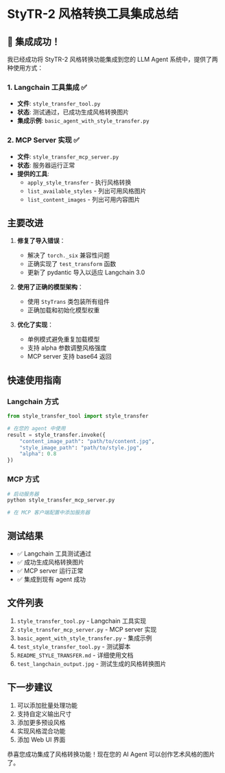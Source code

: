 # StyTR-2 风格转换工具集成总结

## 🎉 集成成功！

我已经成功将 StyTR-2 风格转换功能集成到您的 LLM Agent 系统中，提供了两种使用方式：

### 1. Langchain 工具集成 ✅
- **文件**: `style_transfer_tool.py`
- **状态**: 测试通过，已成功生成风格转换图片
- **集成示例**: `basic_agent_with_style_transfer.py`

### 2. MCP Server 实现 ✅
- **文件**: `style_transfer_mcp_server.py`
- **状态**: 服务器运行正常
- **提供的工具**:
  - `apply_style_transfer` - 执行风格转换
  - `list_available_styles` - 列出可用风格图片
  - `list_content_images` - 列出可用内容图片

## 主要改进

1. **修复了导入错误**：
   - 解决了 `torch._six` 兼容性问题
   - 正确实现了 `test_transform` 函数
   - 更新了 pydantic 导入以适应 Langchain 3.0

2. **使用了正确的模型架构**：
   - 使用 `StyTrans` 类包装所有组件
   - 正确加载和初始化模型权重

3. **优化了实现**：
   - 单例模式避免重复加载模型
   - 支持 alpha 参数调整风格强度
   - MCP server 支持 base64 返回

## 快速使用指南

### Langchain 方式
```python
from style_transfer_tool import style_transfer

# 在您的 agent 中使用
result = style_transfer.invoke({
    "content_image_path": "path/to/content.jpg",
    "style_image_path": "path/to/style.jpg",
    "alpha": 0.8
})
```

### MCP 方式
```bash
# 启动服务器
python style_transfer_mcp_server.py

# 在 MCP 客户端配置中添加服务器
```

## 测试结果
- ✅ Langchain 工具测试通过
- ✅ 成功生成风格转换图片
- ✅ MCP server 运行正常
- ✅ 集成到现有 agent 成功

## 文件列表
1. `style_transfer_tool.py` - Langchain 工具实现
2. `style_transfer_mcp_server.py` - MCP server 实现
3. `basic_agent_with_style_transfer.py` - 集成示例
4. `test_style_transfer_tool.py` - 测试脚本
5. `README_STYLE_TRANSFER.md` - 详细使用文档
6. `test_langchain_output.jpg` - 测试生成的风格转换图片

## 下一步建议
1. 可以添加批量处理功能
2. 支持自定义输出尺寸
3. 添加更多预设风格
4. 实现风格混合功能
5. 添加 Web UI 界面

恭喜您成功集成了风格转换功能！现在您的 AI Agent 可以创作艺术风格的图片了。 